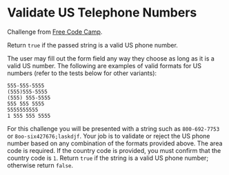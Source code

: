 # Validate US Telephone Numbers

Challenge from [Free Code Camp](http://www.freecodecamp.com).

Return `true` if the passed string is a valid US phone number.

The user may fill out the form field any way they choose as long as it is a valid US number. The following are examples of valid formats for US numbers (refer to the tests below for other variants):

~~~~
555-555-5555 
(555)555-5555 
(555) 555-5555 
555 555 5555 
5555555555 
1 555 555 5555
~~~~

For this challenge you will be presented with a string such as `800-692-7753` or `8oo-six427676;laskdjf`. Your job is to validate or reject the US phone number based on any combination of the formats provided above. The area code is required. If the country code is provided, you must confirm that the country code is `1`. Return `true` if the string is a valid US phone number; otherwise return `false`.

